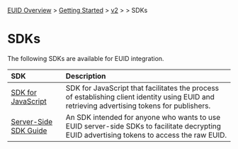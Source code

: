 [EUID Overview](../../../README.md) > [Getting Started](../../getting-started.md) > [v2](../summary-doc-v2.md) > > SDKs

# SDKs

The following SDKs are available for EUID integration. 

| SDK | Description |
| :--- | :--- |
| [SDK for JavaScript](client-side-identity.md) | SDK for JavaScript that facilitates the process of establishing client identity using EUID and retrieving advertising tokens for publishers. |
| [Server-Side SDK Guide](dsp-client-rtb-sdk.md) | An SDK intended for anyone who wants to use EUID server-side SDKs to facilitate decrypting EUID advertising tokens to access the raw EUID.|
